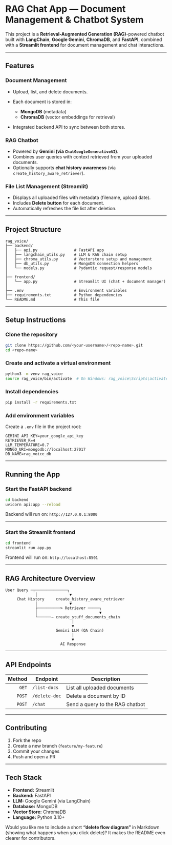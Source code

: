 # RAG Chat App — Document Management & Chatbot System

This project is a **Retrieval-Augmented Generation (RAG)**-powered chatbot built with **LangChain**, **Google Gemini**, **ChromaDB**, and **FastAPI**, combined with a **Streamlit frontend** for document management and chat interactions.

---

## Features

### Document Management

* Upload, list, and delete documents.
* Each document is stored in:

  * **MongoDB** (metadata)
  * **ChromaDB** (vector embeddings for retrieval)
* Integrated backend API to sync between both stores.

### RAG Chatbot

* Powered by **Gemini (via `ChatGoogleGenerativeAI`)**.
* Combines user queries with context retrieved from your uploaded documents.
* Optionally supports **chat history awareness** (via `create_history_aware_retriever`).

### File List Management (Streamlit)

* Displays all uploaded files with metadata (filename, upload date).
* Includes **Delete button** for each document.
* Automatically refreshes the file list after deletion.

---

## Project Structure

```
rag_voice/
├── backend/
│   ├── api.py                # FastAPI app
│   ├── langchain_utils.py    # LLM & RAG chain setup
│   ├── chroma_utils.py       # Vectorstore setup and management
│   ├── db_utils.py           # MongoDB connection helpers
│   └── models.py             # Pydantic request/response models
│
├── frontend/
│   └── app.py                # Streamlit UI (chat + document manager)
│
├── .env                      # Environment variables
├── requirements.txt          # Python dependencies
└── README.md                 # This file
```

---

## Setup Instructions

### Clone the repository

```bash
git clone https://github.com/<your-username>/<repo-name>.git
cd <repo-name>
```

### Create and activate a virtual environment

```bash
python3 -m venv rag_voice
source rag_voice/bin/activate  # On Windows: rag_voice\Scripts\activate
```

### Install dependencies

```bash
pip install -r requirements.txt
```

### Add environment variables

Create a `.env` file in the project root:

```env
GEMINI_API_KEY=your_google_api_key
RETRIEVER_K=4
LLM_TEMPERATURE=0.7
MONGO_URI=mongodb://localhost:27017
DB_NAME=rag_voice_db
```

---

## Running the App

### Start the FastAPI backend

```bash
cd backend
uvicorn api:app --reload
```

Backend will run on: `http://127.0.0.1:8000`

---

### Start the Streamlit frontend

```bash
cd frontend
streamlit run app.py
```

Frontend will run on: `http://localhost:8501`


---

## RAG Architecture Overview

```
User Query ─┬──────────────┐
             │              ▼
     Chat History     create_history_aware_retriever
             │              ▼
             ├──────────> Retriever ─────┐
             │                           ▼
             └──────→ create_stuff_documents_chain
                             │
                             ▼
                      Gemini LLM (QA Chain)
                             │
                             ▼
                        AI Response
```

---

## API Endpoints

| Method | Endpoint      | Description                     |
| -----: | ------------- | ------------------------------- |
|  `GET` | `/list-docs`  | List all uploaded documents     |
| `POST` | `/delete-doc` | Delete a document by ID         |
| `POST` | `/chat`       | Send a query to the RAG chatbot |

---

## Contributing

1. Fork the repo
2. Create a new branch (`feature/my-feature`)
3. Commit your changes
4. Push and open a PR 

---

## Tech Stack

* **Frontend:** Streamlit
* **Backend:** FastAPI
* **LLM:** Google Gemini (via LangChain)
* **Database:** MongoDB
* **Vector Store:** ChromaDB
* **Language:** Python 3.10+

Would you like me to include a short **“delete flow diagram”** in Markdown (showing what happens when you click delete)? It makes the README even clearer for contributors.
